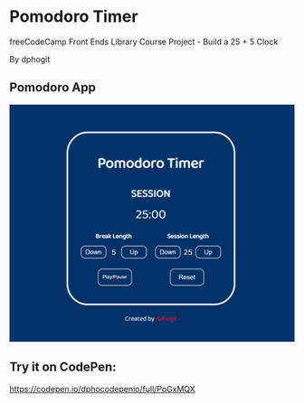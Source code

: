 # Pomodoro Timer

freeCodeCamp Front Ends Library Course Project - Build a 25 + 5 Clock

By dphogit

## Pomodoro App

![Demo Picture](./public/pomodoro-demo-pic.png)

## Try it on CodePen:

https://codepen.io/dphocodepenio/full/PoGxMQX
